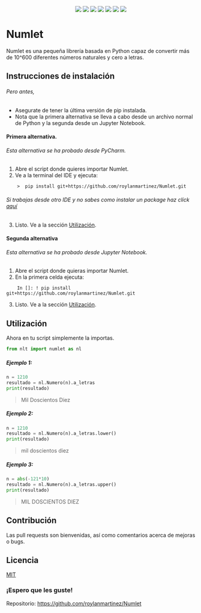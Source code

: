 <p align="center">
    <a href="setup.py">
        <img src="https://img.shields.io/badge/version-1.1-informational" /></a>
    <a href="#top">
        <img src="https://img.shields.io/badge/language-es-informational" /></a>
    <a href="https://github.com/roylanmartinez/Numlet">
        <img src="https://img.shields.io/badge/status-developed-brightgreen" /></a>
    <a href="LICENSE">
        <img src="https://img.shields.io/badge/license-MIT-brightgreen" /></a>
    <a href="https://github.com/roylanmartinez/Numlet/network/members">
        <img src="https://img.shields.io/github/forks/roylanmartinez/Numlet?label=Fork&style=social" /></a>
    <a href="https://github.com/roylanmartinez/Numlet/stargazers">
        <img src="https://img.shields.io/github/stars/roylanmartinez/Numlet?style=social" /></a>
    <a href="https://github.com/roylanmartinez/Numlet/stargazers">
        <img src="https://img.shields.io/github/followers/roylanmartinez?label=Follow&style=social" /></a>
</p>

# Numlet

Numlet es una pequeña librería basada en Python capaz de convertir más de 10^600 diferentes números naturales y cero a letras.

## Instrucciones de instalación 
###### Pero antes,
 - Asegurate de tener la última versión de pip instalada.
 - Nota que la primera alternativa se lleva a cabo desde un archivo normal de Python y la segunda desde un Jupyter Notebook.
#### Primera alternativa.
###### Esta alternativa se ha probado desde PyCharm.
1. Abre el script donde quieres importar Numlet.
2. Ve a la terminal del IDE y ejecuta:
```
    >  pip install git+https://github.com/roylanmartinez/Numlet.git
```
###### Si trabajas desde otro IDE y no sabes como instalar un package haz clíck [aquí](https://packaging.python.org/tutorials/installing-packages/)

3. Listo. Ve a la sección [Utilización](#utilización). 

#### Segunda alternativa
###### Esta alternativa se ha probado desde Jupyter Notebook.
1. Abre el script donde quieras importar Numlet.
2. En la primera celda ejecuta:
```
    In []: ! pip install git+https://github.com/roylanmartinez/Numlet.git
```
3. Listo. Ve a la sección [Utilización](#utilización). 
## Utilización 
Ahora en tu script simplemente la importas.
```python
from nlt import numlet as nl
```

##### Ejemplo 1:
```python
n = 1210
resultado = nl.Numero(n).a_letras
print(resultado)
```
> Mil Doscientos Diez
##### Ejemplo 2:
```python
n = 1210
resultado = nl.Numero(n).a_letras.lower()
print(resultado)
```
 > mil doscientos diez
##### Ejemplo 3:
```python
n = abs(-121*10)
resultado = nl.Numero(n).a_letras.upper()
print(resultado)
```
> MIL DOSCIENTOS DIEZ
## Contribución
Las pull requests son bienvenidas, así como comentarios acerca de mejoras o bugs. 

## Licencia
[MIT](LICENSE)

   ### ¡Espero que les guste! 
   Repositorio: https://github.com/roylanmartinez/Numlet
